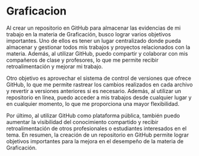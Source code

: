 # Graficacion
Al crear un repositorio en GitHub para almacenar las evidencias de mi trabajo en la materia de Graficación, busco lograr varios objetivos importantes. Uno de ellos es tener un lugar centralizado donde pueda almacenar y gestionar todos mis trabajos y proyectos relacionados con la materia. Además, al utilizar GitHub, puedo compartir y colaborar con mis compañeros de clase y profesores, lo que me permite recibir retroalimentación y mejorar mi trabajo.

Otro objetivo es aprovechar el sistema de control de versiones que ofrece GitHub, lo que me permite rastrear los cambios realizados en cada archivo y revertir a versiones anteriores si es necesario. Además, al utilizar un repositorio en línea, puedo acceder a mis trabajos desde cualquier lugar y en cualquier momento, lo que me proporciona una mayor flexibilidad.

Por último, al utilizar GitHub como plataforma pública, también puedo aumentar la visibilidad del conocimiento compartido y recibir retroalimentación de otros profesionales o estudiantes interesados en el tema. En resumen, la creación de un repositorio en GitHub  permite lograr  objetivos importantes para la mejora en el desempeño de la materia de Graficación.
